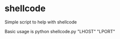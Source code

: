 # shellcode
Simple script to help with shellcode

Basic usage is python shellcode.py "LHOST" "LPORT"
